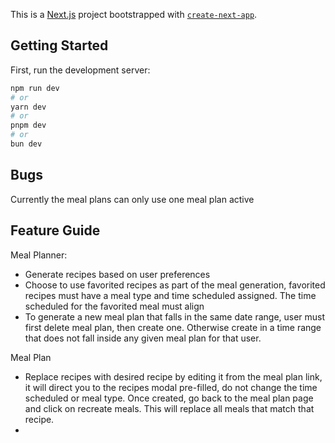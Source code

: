 This is a [Next.js](https://nextjs.org/) project bootstrapped with [`create-next-app`](https://github.com/vercel/next.js/tree/canary/packages/create-next-app).

## Getting Started

First, run the development server:

```bash
npm run dev
# or
yarn dev
# or
pnpm dev
# or
bun dev
```

## Bugs

Currently the meal plans can only use one meal plan active

## Feature Guide

Meal Planner:

- Generate recipes based on user preferences
- Choose to use favorited recipes as part of the meal generation, favorited
  recipes must have a meal type and time scheduled assigned. The time scheduled
  for the favorited meal must align
- To generate a new meal plan that falls in the same date range, user must
  first delete meal plan, then create one. Otherwise create in a time range
  that does not fall inside any given meal plan for that user.

Meal Plan

- Replace recipes with desired recipe by editing it from the meal plan link, it
  will direct you to the recipes modal pre-filled, do not change the time
  scheduled or meal type. Once created, go back to the meal plan page and click
  on recreate meals. This will replace all meals that match that recipe.
-
